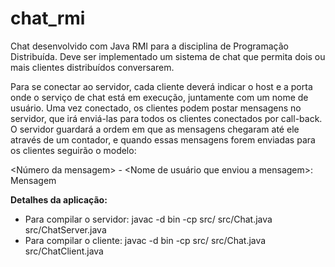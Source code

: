 # chat_rmi
Chat desenvolvido com Java RMI para a disciplina de Programação Distribuída. Deve ser implementado um sistema de chat que permita dois ou mais clientes distribuídos conversarem. 

Para se conectar ao servidor, cada cliente deverá indicar o host e a porta onde o serviço de chat está em execução, juntamente com um nome de usuário. Uma vez conectado, os clientes podem postar mensagens no servidor, que irá enviá-las para todos os clientes conectados por call-back. O servidor guardará a ordem em que as mensagens chegaram até ele através de um contador, e quando essas mensagens forem enviadas para os clientes seguirão o modelo: 

<Número da mensagem> - <Nome de usuário que enviou a mensagem>: Mensagem
  
**Detalhes da aplicação:**
  
- Para compilar o servidor: javac -d bin -cp src/ src/Chat.java src/ChatServer.java
- Para compilar o cliente: javac -d bin -cp src/ src/Chat.java src/ChatClient.java
